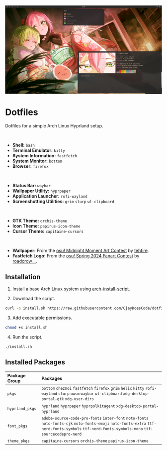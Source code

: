 ![](preview.png)

# Dotfiles

Dotfiles for a simple Arch Linux Hyprland setup.

<br/>

- **Shell:** `bash`
- **Terminal Emulator:** `kitty`
- **System Information:** `fastfetch`
- **System Monitor:** `bottom`
- **Browser:** `firefox`

<br/>

- **Status Bar:** `waybar`
- **Wallpaper Utility:** `hyprpaper`
- **Application Launcher:** `rofi-wayland`
- **Screenshotting Utilities:** `grim` `slurp` `wl-clipboard`

<br/>

- **GTK Theme:** `orchis-theme`
- **Icon Theme:** `papirus-icon-theme`
- **Cursor Theme:** `capitaine-cursors`

<br/>

- **Wallpaper:** From the [osu! Midnight Moment Art Contest](https://osu.ppy.sh/community/contests/226) by [tehfire](https://osu.ppy.sh/users/7082924).
- **Fastfetch Logo:** From the [osu! Spring 2024 Fanart Contest](https://osu.ppy.sh/community/contests/205) by [roadcrow__](https://osu.ppy.sh/users/11752694).

## Installation

1. Install a base Arch Linux system using [arch-install-script](https://github.com/CjayDoesCode/arch-install-script).

2. Download the script.
```bash
curl -o install.sh https://raw.githubusercontent.com/CjayDoesCode/dotfiles/main/install.sh
```

3. Add executable permissions.
```bash
chmod +x install.sh
```

4. Run the script.
```bash
./install.sh
```

## Installed Packages

| Package Group   | Packages                                                                                                                                                                                       |
| :-------------- | :--------------------------------------------------------------------------------------------------------------------------------------------------------------------------------------------- |
| `pkgs`          | `bottom` `chezmoi` `fastfetch` `firefox` `grim` `helix` `kitty` `rofi-wayland` `slurp` `uwsm` `waybar` `wl-clipboard` `xdg-desktop-portal-gtk` `xdg-user-dirs`                                 |
| `hyprland_pkgs` | `hyprland` `hyprpaper` `hyprpolkitagent` `xdg-desktop-portal-hyprland`                                                                                                                         |
| `font_pkgs`     | `adobe-source-code-pro-fonts` `inter-font` `noto-fonts` `noto-fonts-cjk` `noto-fonts-emoji` `noto-fonts-extra` `ttf-nerd-fonts-symbols` `ttf-nerd-fonts-symbols-mono` `ttf-sourcecodepro-nerd` |
| `theme_pkgs`    | `capitaine-cursors` `orchis-theme` `papirus-icon-theme`                                                                                                                                        |
